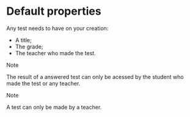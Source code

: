 # Default properties
Any test needs to have on your creation:
+ A title;
+ The grade;
+ The teacher who made the test.

> [!NOTE]
> The result of a answered test can only be acessed
> by the student who made the test or any teacher.

> [!NOTE]
> A test can only be made by a teacher.
